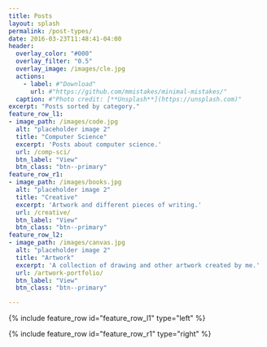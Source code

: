 ```yaml
---
title: Posts
layout: splash
permalink: /post-types/
date: 2016-03-23T11:48:41-04:00
header:
  overlay_color: "#000"
  overlay_filter: "0.5"
  overlay_image: /images/cle.jpg
  actions:
    - label: #"Download"
      url: #"https://github.com/mmistakes/minimal-mistakes/"
  caption: #"Photo credit: [**Unsplash**](https://unsplash.com)"
excerpt: "Posts sorted by category."
feature_row_l1:
- image_path: /images/code.jpg
  alt: "placeholder image 2"
  title: "Computer Science"
  excerpt: 'Posts about computer science.'
  url: /comp-sci/
  btn_label: "View"
  btn_class: "btn--primary"
feature_row_r1:
- image_path: /images/books.jpg
  alt: "placeholder image 2"
  title: "Creative"
  excerpt: 'Artwork and different pieces of writing.'
  url: /creative/
  btn_label: "View"
  btn_class: "btn--primary"
feature_row_l2:
- image_path: /images/canvas.jpg
  alt: "placeholder image 2"
  title: "Artwork"
  excerpt: 'A collection of drawing and other artwork created by me.'
  url: /artwork-portfolio/
  btn_label: "View"
  btn_class: "btn--primary"

---
```


{% include feature_row id="feature_row_l1" type="left" %}

{% include feature_row id="feature_row_r1" type="right" %}
